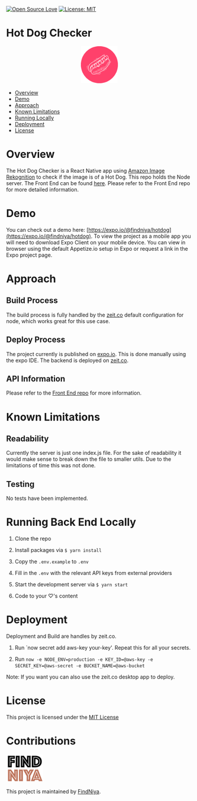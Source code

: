
[![Open Source Love](https://badges.frapsoft.com/os/v2/open-source.svg?v=103)](https://github.com/ellerbrock/open-source-badges/)
[![License: MIT](https://img.shields.io/badge/License-MIT-yellow.svg)](https://opensource.org/licenses/MIT)

# Hot Dog Checker

<p align="center">
  <img src="readme_images/icon.png" width="100">
</p>

* [Overview](#overview)
* [Demo](#demo)
* [Approach](#approach)
* [Known Limitations](#known-limitations)
* [Running Locally](#running-locally)
* [Deployment](#deployment)
* [License](#license)

# Overview

The Hot Dog Checker is a React Native app using [Amazon Image Rekognition](https://aws.amazon.com/rekognition/) to
check if the image is of a Hot Dog. This repo holds the Node server. The Front End 
can be found [here](https://github.com/np6176a/client-hotdog). Please refer to the Front End repo for more
detailed information.

# Demo

You can check out a demo here: [https://expo.io/@findniya/hotdog](https://expo.io/@findniya/hotdog).
To view the project as a mobile app you will need to download Expo Client on your mobile device.
You can view in browser using the default Appetize.io setup in Expo or request a link in the Expo project page. 

# Approach

## Build Process

The build process is fully handled by the [zeit.co](https://zeit.co/) default configuration for node, which works great for this use case.

## Deploy Process

The project currently is published on [expo.io](https://expo.io/@findniya/hotdog). This is done manually using the expo IDE.
The backend is deployed on [zeit.co](https://zeit.co/).


## API Information
Please refer to the [Front End repo](https://github.com/np6176a/client-hotdog) for more information.

# Known Limitations

## Readability
Currently the server is just one index.js file. For the sake of readability it would make
sense to break down the file to smaller utils. Due to the limitations of time this was not done.

## Testing
No tests have been implemented.

# Running Back End Locally

1. Clone the repo

1. Install packages via `$ yarn install`

1. Copy the `.env.example` to `.env`

1. Fill in the `.env` with the relevant API keys from external providers

1. Start the development server via `$ yarn start`

1. Code to your ♡'s content

# Deployment

Deployment and Build are handles by zeit.co.
1. Run `now secret add aws-key your-key'. Repeat this for all your secrets.

1. Run `now -e NODE_ENV=production -e KEY_ID=@aws-key -e SECRET_KEY=@aws-secret -e BUCKET_NAME=@aws-bucket` 

Note: If you want you can also use the zeit.co desktop app to deploy.

# License

This project is licensed under the [MIT License](./LICENSE)

# Contributions

![FindNiya Logo](readme_images/logo-fn2.png)

This project is maintained by [FindNiya](https://www.findniya.com/). 
